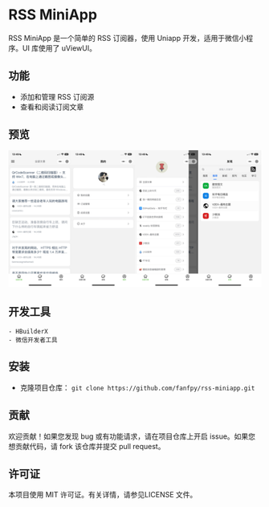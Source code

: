 # RSS MiniApp

RSS MiniApp 是一个简单的 RSS 订阅器，使用 Uniapp 开发，适用于微信小程序。UI 库使用了 uViewUI。

## 功能
- 添加和管理 RSS 订阅源
- 查看和阅读订阅文章

## 预览

![图片](https://github.com/fanfpy/rss-miniapp/blob/master/image/6816256374383.png)


## 开发工具
```
- HBuilderX
- 微信开发者工具
```

## 安装
- 克隆项目仓库：
`git clone https://github.com/fanfpy/rss-miniapp.git`

## 贡献
欢迎贡献！如果您发现 bug 或有功能请求，请在项目仓库上开启 issue。如果您想贡献代码，请 fork 该仓库并提交 pull request。

## 许可证
本项目使用 MIT 许可证。有关详情，请参见LICENSE 文件。

